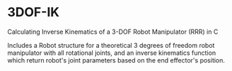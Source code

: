 # 3DOF-IK
Calculating Inverse Kinematics of a 3-DOF Robot Manipulator (RRR) in C

Includes a Robot structure for a theoretical 3 degrees of freedom robot manipulator with all rotational joints, and an inverse kinematics function which return robot's joint parameters based on the end effector's position.
